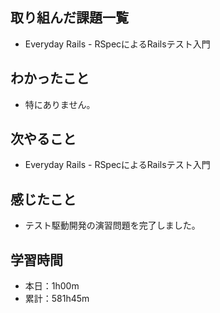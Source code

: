 ## 取り組んだ課題一覧
- Everyday Rails - RSpecによるRailsテスト入門
## わかったこと
- 特にありません。
## 次やること
- Everyday Rails - RSpecによるRailsテスト入門
## 感じたこと
- テスト駆動開発の演習問題を完了しました。
## 学習時間
- 本日：1h00m
- 累計：581h45m
